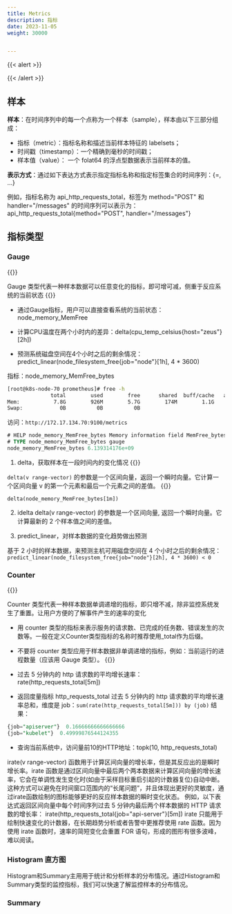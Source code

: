 ```yaml
---
title: Metrics
description: 指标
date: 2023-11-05
weight: 30000


---
```

{{< alert >}}



{{< /alert >}}
## 样本

**样本**：在时间序列中的每一个点称为一个样本（sample），样本由以下三部分组成：
- 指标（metric）：指标名称和描述当前样本特征的 labelsets；
- 时间戳（timestamp）：一个精确到毫秒的时间戳；
- 样本值（value）： 一个 folat64 的浮点型数据表示当前样本的值。

**表示方式**：通过如下表达方式表示指定指标名称和指定标签集合的时间序列：<metric name>{<label name>=<label value>, ...}

例如，指标名称为 api_http_requests_total，标签为 method="POST" 和 handler="/messages" 的时间序列可以表示为：api_http_requests_total{method="POST", handler="/messages"}

## 指标类型

### Gauge
{{<caution>}}
<!---->
Gauge 类型代表一种样本数据可以任意变化的指标，即可增可减，侧重于反应系统的当前状态
{{</caution>}}

- 通过Gauge指标，用户可以直接查看系统的当前状态：node_memory_MemFree

- 计算CPU温度在两个小时内的差异：delta(cpu_temp_celsius{host="zeus"}[2h])

- 预测系统磁盘空间在4个小时之后的剩余情况：predict_linear(node_filesystem_free{job="node"}[1h], 4 * 3600)


指标：node_memory_MemFree_bytes
```bash
[root@k8s-node-70 prometheus]# free -h
              total        used        free      shared  buff/cache   available
Mem:           7.8G        926M        5.7G        174M        1.1G        6.4G
Swap:            0B          0B          0B

```
访问：`http://172.17.134.70:9100/metrics`
```sql
# HELP node_memory_MemFree_bytes Memory information field MemFree_bytes.
# TYPE node_memory_MemFree_bytes gauge
node_memory_MemFree_bytes 6.139314176e+09
```
1. delta，获取样本在一段时间内的变化情况
{{<caution>}}
<!---->
`delta(v range-vector)` 的参数是一个区间向量，返回一个瞬时向量。它计算一个区间向量 v 的第一个元素和最后一个元素之间的差值。
{{</caution>}}

`delta(node_memory_MemFree_bytes[1m])`

2. idelta
delta(v range-vector) 的参数是一个区间向量, 返回一个瞬时向量。它计算最新的 2 个样本值之间的差值。


3. predict_linear，对样本数据的变化趋势做出预测

基于 2 小时的样本数据，来预测主机可用磁盘空间在 4 个小时之后的剩余情况：`predict_linear(node_filesystem_free{job="node"}[2h], 4 * 3600) < 0`

### Counter
{{<caution>}}
<!---->
Counter 类型代表一种样本数据单调递增的指标，即只增不减，除非监控系统发生了重置。让用户方便的了解事件产生的速率的变化
- 用 counter 类型的指标来表示服务的请求数、已完成的任务数、错误发生的次数等。一般在定义Counter类型指标的名称时推荐使用_total作为后缀。
- 不要将 counter 类型应用于样本数据非单调递增的指标，例如：当前运行的进程数量（应该用 Gauge 类型）。
{{</caution>}}

- 过去 5 分钟内的 http 请求数的平均增长速率：rate(http_requests_total[5m])

- 返回度量指标 http_requests_total 过去 5 分钟内的 http 请求数的平均增长速率总和，维度是 job：`sum(rate(http_requests_total[5m])) by (job)`
结果：
```sql
{job="apiserver"}  0.16666666666666666
{job="kubelet"}  0.49999876544124355
```

- 查询当前系统中，访问量前10的HTTP地址：topk(10, http_requests_total)


irate(v range-vector) 函数用于计算区间向量的增长率，但是其反应出的是瞬时增长率。irate 函数是通过区间向量中最后两个两本数据来计算区间向量的增长速率，它会在单调性发生变化时(如由于采样目标重启引起的计数器复位)自动中断。这种方式可以避免在时间窗口范围内的“长尾问题”，并且体现出更好的灵敏度，通过irate函数绘制的图标能够更好的反应样本数据的瞬时变化状态。
例如，以下表达式返回区间向量中每个时间序列过去 5 分钟内最后两个样本数据的 HTTP 请求数的增长率：
irate(http_requests_total{job="api-server"}[5m])
irate 只能用于绘制快速变化的计数器，在长期趋势分析或者告警中更推荐使用 rate 函数。因为使用 irate 函数时，速率的简短变化会重置 FOR 语句，形成的图形有很多波峰，难以阅读。








### Histogram 直方图

Histogram和Summary主用用于统计和分析样本的分布情况。通过Histogram和Summary类型的监控指标，我们可以快速了解监控样本的分布情况。





### Summary















